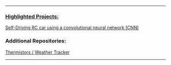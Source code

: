 
---

### <u>Highlighted Projects:</u><br/>
<a href="https://github.com/RyanAboueljoud/Self-Driving-RC-Car">Self-Driving RC car using a convolutional neural network (CNN)</a><br/>  

### Additional Repositories:<br/>
<a href="https://bitbucket.org/thermistors/src/src/master/">Thermistors / Weather Tracker</a>

---
